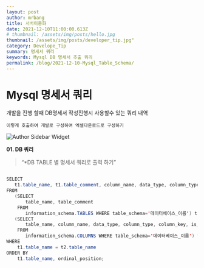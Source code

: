 ```yaml
---
layout: post
author: mrbang
title: 서버이중화
date: 2021-12-10T11:00:00.613Z
# thumbnail: /assets/img/posts/hello.jpg
thumbnail: /assets/img/posts/developer_tip.jpg"
category: Develope_Tip
summary: 명세서 쿼리    
keywords: Mysql DB 명세서 추출 쿼리 
permalink: /blog/2021-12-10-Mysql_Table_Schema/
---
```

# Mysql 명세서 쿼리 

개발을 진행 할때 DB명세서 작성진행시 사용할수 있는 쿼리 내역 

 `이렇게 호출하여 개발로 구성하여 엑셀다운로드로 구성하기 `
 


![Author Sidebar Widget](https://mrbang-00.github.io/assets/img/post/211110server_mirrorring.png)

**01. DB 쿼리** 

> “*DB TABLE 별 명세서 쿼리로 출력 하기”

```java

SELECT
   t1.table_name, t1.table_comment, column_name, data_type, column_type, column_key, is_nullable, column_default, extra, column_comment
FROM
   (SELECT
       table_name, table_comment
    FROM
       information_schema.TABLES WHERE table_schema='데이터베이스_이름') t1,
   (SELECT
       table_name, column_name, data_type, column_type, column_key, is_nullable, column_default, extra, column_comment, ordinal_position
    FROM
       information_schema.COLUMNS WHERE table_schema='데이터베이스_이름') t2
WHERE
    t1.table_name = t2.table_name
ORDER BY
    t1.table_name, ordinal_position;

```